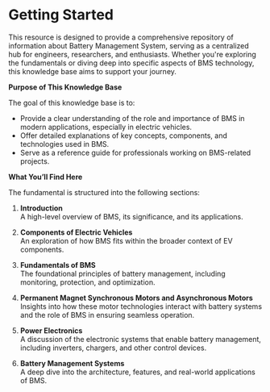 # Getting Started

This resource is designed to provide a comprehensive repository of information about Battery Management System, serving as a centralized hub for engineers, researchers, and enthusiasts. Whether you're exploring the fundamentals or diving deep into specific aspects of BMS technology, this knowledge base aims to support your journey.

**Purpose of This Knowledge Base**

The goal of this knowledge base is to:
- Provide a clear understanding of the role and importance of BMS in modern applications, especially in electric vehicles.
- Offer detailed explanations of key concepts, components, and technologies used in BMS.
- Serve as a reference guide for professionals working on BMS-related projects.

**What You’ll Find Here**

The fundamental is structured into the following sections:

1. **Introduction**  
   A high-level overview of BMS, its significance, and its applications.

2. **Components of Electric Vehicles**  
   An exploration of how BMS fits within the broader context of EV components.

3. **Fundamentals of BMS**  
   The foundational principles of battery management, including monitoring, protection, and optimization.

4. **Permanent Magnet Synchronous Motors and Asynchronous Motors**  
   Insights into how these motor technologies interact with battery systems and the role of BMS in ensuring seamless operation.

5. **Power Electronics**  
   A discussion of the electronic systems that enable battery management, including inverters, chargers, and other control devices.

6. **Battery Management Systems**  
   A deep dive into the architecture, features, and real-world applications of BMS.
